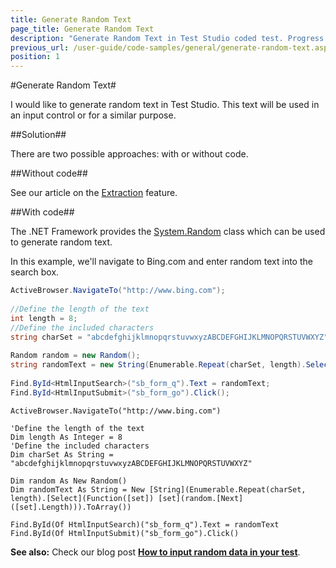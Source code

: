 ```yaml
---
title: Generate Random Text
page_title: Generate Random Text
description: "Generate Random Text in Test Studio coded test. Progress Telerik Testing Framework generate random text and enter it in search box."
previous_url: /user-guide/code-samples/general/generate-random-text.aspx, /user-guide/code-samples/general/generate-random-text
position: 1
---
```

#Generate Random Text#

I would like to generate random text in Test Studio. This text will be used in an input control or for a similar purpose.

##Solution##

There are two possible approaches: with or without code.

##Without code##

See our article on the <a href="/features/verifications/Extraction" target="_blank">Extraction</a> feature.

##With code##

The .NET Framework provides the <a href="http://msdn.microsoft.com/en-us/library/system.random.aspx" target="_blank">System.Random</a> class which can be used to generate random text.

In this example, we'll navigate to Bing.com and enter random text into the search box.

```C#
ActiveBrowser.NavigateTo("http://www.bing.com");
 
//Define the length of the text
int length = 8;
//Define the included characters
string charSet = "abcdefghijklmnopqrstuvwxyzABCDEFGHIJKLMNOPQRSTUVWXYZ";
 
Random random = new Random();
string randomText = new String(Enumerable.Repeat(charSet, length).Select(set => set[random.Next(set.Length)]).ToArray());
 
Find.ById<HtmlInputSearch>("sb_form_q").Text = randomText;
Find.ById<HtmlInputSubmit>("sb_form_go").Click();
```
```VB
ActiveBrowser.NavigateTo("http://www.bing.com")
 
'Define the length of the text
Dim length As Integer = 8
'Define the included characters
Dim charSet As String = "abcdefghijklmnopqrstuvwxyzABCDEFGHIJKLMNOPQRSTUVWXYZ"
 
Dim random As New Random()
Dim randomText As String = New [String](Enumerable.Repeat(charSet, length).[Select](Function([set]) [set](random.[Next]([set].Length))).ToArray())
 
Find.ById(Of HtmlInputSearch)("sb_form_q").Text = randomText
Find.ById(Of HtmlInputSubmit)("sb_form_go").Click()
```

__See also:__ Check our blog post <a href="https://www.telerik.com/blogs/how-can-i-input-random-data-into-my-test-run" target="_blank">**How to input random data in your test**</a>.
